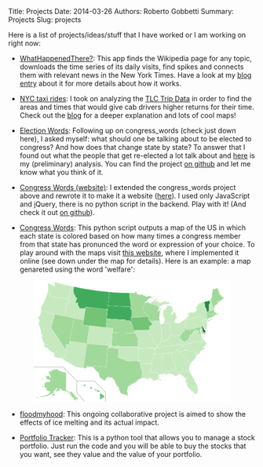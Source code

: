 Title: Projects
Date: 2014-03-26
Authors: Roberto Gobbetti
Summary: Projects
Slug: projects

Here is a list of projects/ideas/stuff that I have worked or I am working on right now:

* [WhatHappenedThere?](http://whathappenedthere.xyz/): This app finds the Wikipedia page for any topic, downloads the time series of its daily visits, find spikes and connects them with relevant news in the New York Times. Have a look at my [blog entry](http://gobboph.github.io/blog/taxi_rides/) about it for more details about how it works.

* [NYC taxi rides](http://gobboph.github.io/blog/taxi_rides/): I took on analyzing the [TLC Trip Data](http://www.nyc.gov/html/tlc/html/about/trip_record_data.shtml) in order to find the areas and times that would give cab drivers higher returns for their time. Check out the [blog](http://gobboph.github.io/blog/taxi_rides/) for a deeper explanation and lots of cool maps!

* [Election Words](http://gobboph.github.io/election_words/):  Following up on congress_words (check just down here), I asked myself: what should one be talking about to be elected to congress? And how does that change state by state? To answer that I found out what the people that get re-elected a lot talk about and [here](http://gobboph.github.io/election_words/) is my (preliminary) analysis. You can find the project [on github](https://github.com/gobboph/election_words) and let me know what you think of it.

* [Congress Words (website)](http://gobboph.github.io/congress_words/): I extended the congress_words project above and rewrote it to make it a website ([here](http://gobboph.github.io/congress_words/)). I used only JavaScript and jQuery, there is no python script in the backend. Play with it! (And check it out [on github](https://github.com/gobboph/congress_words/tree/gh-pages)).

* [Congress Words](https://github.com/gobboph/congress_words): This python script outputs a map of the US in which each state is colored based on how many times a congress member from that state has pronunced the word or expression of your choice. To play around with the maps visit [this website](http://gobboph.github.io/congress_words/), where I implemented it online (see down under the map for details). Here is an example: a map genareted using the word 'welfare':

<center><img src="../images/welfare.png" alt="welfare map" style="width: 400px;"/></center>
<!--![alt text](../images/welfare.png "welfare map" )-->
<!--{% img img-thumbnail float-left /images/welfare.png 450 %}-->

* [floodmyhood](http://gobboph.github.io/floodmyhood/): This ongoing collaborative project is aimed to show the effects of ice melting and its actual impact.

* [Portfolio Tracker](http://gobboph.github.io/Portfolio_Tracker/): This is a python tool that allows you to manage a stock portfolio. Just run the code and you will be able to buy the stocks that you want, see they value and the value of your portfolio.

